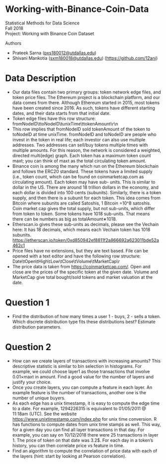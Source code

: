 # Working-with-Binance-Coin-Data

Statistical Methods for Data Science  
Fall 2018  
Project: Working with Binance Coin Dataset  

Authors
- Prateek Sarna (pxs180012@utdallas.edu)
- Shivani Mankotia (sxm180018@utdallas.edu) (https://github.com/12ani)

# Data Description
- Our data files contain two primary groups: token network edge files, and token price files. The Ethereum project is a         blockchain platform, and our data comes from there. Although Ethereum started in 2015, most tokens have been created since     2016. As such, tokens have different starting dates, and their data starts from that initial date.
- Token edge files have this row structure: fromNodeID\ttoNodeID\tunixTime\ttokenAmount\r\n
- This row implies that fromNodeID sold tokenAmount of the token to toNodeID at time unixTime. fromNodeID and toNodeID are       people who invest in the token in real life; each investor can also use multiple addresses. Two addresses can sell/buy         tokens multiple times with multiple amounts. For this reason, the network is considered a weighted, directed multi(edge)       graph. Each token has a maximum token count maxt; you can think of maxt as the total circulating token amount.
- Binance coin is among the many which run on the Ethereum blockchain and follows the ERC20 standard. These tokens have a       limited supply (i.e., token count, which can be found on coinmarketcap.com as circulating amount). Each token may have sub-   units. This is similar to dollar in the US. There are around 18 trillion dollars in the economy, and each dollar is divided   into 100 cents (subunits). Similarly, there is a token supply, and then there is a subunit for each token. This idea comes     from Bitcoin where subunits are called Satoshis, 1 Bitcoin =10^8 satoshis. Coin market cap gives the total supply, but not     sub-units, which differ from token to token. Some tokens have 1018 sub-units. That means there can be numbers as big as       totalAmount∗1018.
- Etherscan.io gives these sub-units as decimals, please see the Vechain here: It has 18 decimals, which means each Vechain     token has 1018 subunits. https://etherscan.io/token/0xd850942ef8811f2a866692a623011bde52a462c1
- Price files have no extensions, but they are text based. File can be opened with a text editor and have the following row     structure: Date\tOpen\tHigh\tLow\tClose\tVolume\tMarketCap\r
- The price data is taken from https://coinmarketcap.com/. Open and close are the prices of the specific token at the given     date. Volume and MarketCap give total bought/sold tokens and market valuation at the date.

# Question 1
- Find the distribution of how many times a user 1 - buys, 2 - sells a token. Which discrete distribution type fits these       distributions best? Estimate distribution parameters.

# Question 2
- How can we create layers of transactions with increasing amounts? This descriptive statistic is similar to bin selection in   histograms. For example, we could choose layer1 as those transactions that involve 0.01×maxt in amount. Find a good value     for the number of layers and justify your choice.
- Once you create layers, you can compute a feature in each layer. An example feature is the number of transactions, another     one is the number of unique buyers. 
- As each edge has a unix timestamp, it is easy to compute the edge time to a date. For     example, 1294226315 is equivalent   to 01/05/2011 @ 11:18am (UTC). See the website https://www.unixtimestamp.com/index.php for   unix time conversion. R has       functions to compute dates from unix time stamps as well. This way, for a given day you can find   all layer transactions in   that day. For example, you can say on 10/12/2018 there were 25 transactions in layer 1. The price of token on that date was   3.2$. For each day in a token’s history, you can then correlate price vs feature in time.
- Find an algorithm to compute the correlation of price data with each of the layers (hint: start by looking at Pearson         correlation).
